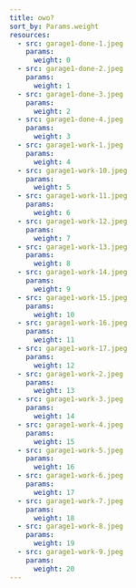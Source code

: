 ```yaml
---
title: owo?
sort_by: Params.weight
resources:
  - src: garage1-done-1.jpeg
    params:
      weight: 0
  - src: garage1-done-2.jpeg
    params:
      weight: 1
  - src: garage1-done-3.jpeg
    params:
      weight: 2
  - src: garage1-done-4.jpeg
    params:
      weight: 3
  - src: garage1-work-1.jpeg
    params:
      weight: 4
  - src: garage1-work-10.jpeg
    params:
      weight: 5
  - src: garage1-work-11.jpeg
    params:
      weight: 6
  - src: garage1-work-12.jpeg
    params:
      weight: 7
  - src: garage1-work-13.jpeg
    params:
      weight: 8
  - src: garage1-work-14.jpeg
    params:
      weight: 9
  - src: garage1-work-15.jpeg
    params:
      weight: 10
  - src: garage1-work-16.jpeg
    params:
      weight: 11
  - src: garage1-work-17.jpeg
    params:
      weight: 12
  - src: garage1-work-2.jpeg
    params:
      weight: 13
  - src: garage1-work-3.jpeg
    params:
      weight: 14
  - src: garage1-work-4.jpeg
    params:
      weight: 15
  - src: garage1-work-5.jpeg
    params:
      weight: 16
  - src: garage1-work-6.jpeg
    params:
      weight: 17
  - src: garage1-work-7.jpeg
    params:
      weight: 18
  - src: garage1-work-8.jpeg
    params:
      weight: 19
  - src: garage1-work-9.jpeg
    params:
      weight: 20
---
```

